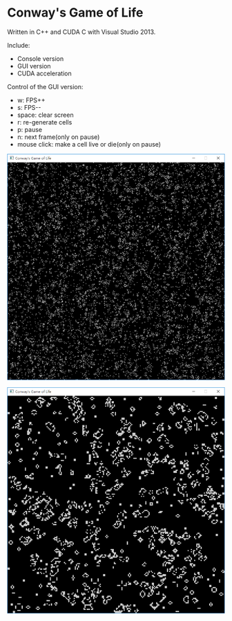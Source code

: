 # Conway's Game of Life  
Written in C++ and CUDA C with Visual Studio 2013.  
  
Include:  
- Console version  
- GUI version  
- CUDA acceleration  
  
Control of the GUI version:    
- w: FPS++  
- s: FPS--  
- space: clear screen  
- r: re-generate cells  
- p: pause  
- n: next frame(only on pause)  
- mouse click: make a cell live or die(only on pause)  
  
![1](./ScreenShot/ScreenShot1.png)  
  
![1](./ScreenShot/ScreenShot2.png)
